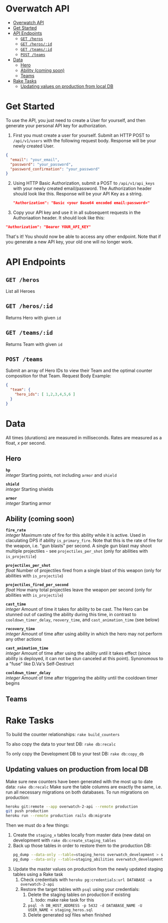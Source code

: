 # Overwatch API
- [Overwatch API](#overwatch-api)
- [Get Started](#get-started)
- [API Endpoints](#api-endpoints)
  - [`GET /heros`](#get-heros)
  - [`GET /heros/:id`](#get-herosid)
  - [`GET /teams/:id`](#get-teamsid)
  - [`POST /teams`](#post-teams)
- [Data](#data)
  - [Hero](#hero)
  - [Ability (coming soon)](#ability-coming-soon)
  - [Teams](#teams)
- [Rake Tasks](#rake-tasks)
  - [Updating values on production from local DB](#updating-values-on-production-from-local-db)

# Get Started

To use the API, you just need to create a User for yourself, and then generate your personal API key for authorization.

1. First you must create a user for yourself. Submit an HTTP POST to `/api/v1/users` with the following request body. Response will be your newly created User.
  ```json
  {
    "email": "your_email",
    "password": "your_password",
    "password_confirmation": "your_password"
  }
  ```
2. Using HTTP Basic Authorization, submit a POST to `/api/v1/api_keys` with your newly created email/password. The Authorization header should look like this. Response will be your API Key as a string.
   ```json
   "Authorization": "Basic <your Base64 encoded email:password>"
   ```
3. Copy your API key and use it in all subsequent requests in the Authoriaation header. It should look like this:
  ```json
  "Authorization": "Bearer YOUR_API_KEY"
  ```
That's it! You should now be able to access any other endpoint. Note that if you generate a new API key, your old one will no longer work.

# API Endpoints

## `GET /heros`
List all Heroes
## `GET /heros/:id`
Returns Hero with given `id`
## `GET /teams/:id`
Returns Team with given `id`
## `POST /teams`
Submit an array of Hero IDs to view their Team and the optimal counter composition for that Team.
Request Body Example:
  ```json
  {
    "team": {
      "hero_ids": [ 1,2,3,4,5,6 ]
    }
  }
  ```

# Data

All times (durations) are measured in milliseconds. Rates are measured as a float, *x* per second.

## Hero

__`hp`__  
*integer* Starting points, not including `armor` and `shield`

__`shield`__  
*integer* Starting shields

__`armor`__  
*integer* Starting armor


## Ability (coming soon)

__`fire_rate`__  
*integer* Maximum rate of fire for this ability while it is active. Used in claculating DPS if ability `is_primary_fire`.
Note that this is the rate of fire for the weapon, i.e. "gun blasts" per second. A single gun blast may shoot multiple projectiles - see `projectiles_per_shot` (only for abilities with `is_projectile`)

__`projectiles_per_shot`__  
*float* Number of projectiles fired from a single blast of this weapon (only for abilities with `is_projectile`)

__`projectiles_fired_per_second`__  
*float* How many total projectiles leave the weapon per second (only for abilities with `is_projectile`)

__`cast_time`__  
*integer* Amount of time it takes for ability to be cast. The Hero can be stunned out of casting the ability during this time, in contrast to `cooldown_timer_delay`, `reovery_time`, and `cast_animation_time` (see below)

__`recovery_time`__  
*integer* Amount of time after using ability in which the hero may not perform any other actions

__`cast_animation_time`__  
*integer* Amount of time after using the ability until it takes effect (since ability is deployed, it can not be stun canceled at this point). Synonomous to a "fuse" like D.Va's Self-Destruct

__`cooldown_timer_delay`__  
*integer* Amount of time after triggering the ability until the cooldown timer begins


## Teams

# Rake Tasks

To build the counter relationships:
`rake build_counters`

To also copy the data to your test DB:
`rake db:recalc`

To only copy the Development DB to your test DB:
`rake db:copy_db`

## Updating values on production from local DB

Make sure new counters have been generated with the most up to date data: `rake db:recalc`
Make sure the table columns are exactly the same, i.e. run all necessary migrations on both databases.
To run migrations on production:
```bash
heroku git:remote --app overwatch-2-api --remote production
git push production
heroku run --remote production rails db:migrate
```

Then we must do a few things:

1. Create the `staging_x` tables locally from master data (new data) on development with `rake db:create_staging_tables`
2. Back up those tables in order to restore them to the production DB:
   ```bash
   pg_dump --data-only --table=staging_heros overwatch_development > staging_heros.sql
   pg_dump --data-only --table=staging_abilities overwatch_development > staging_abilities.sql
   ```
3. Update the master values on production from the newly updated staging tables using a Rake task
   1. Check credentials with `heroku pg:credentials:url DATABASE -a overwatch-2-api`
   2. Restore the target tables with `psql` using your credentials:
      1. Delete the staging tables on production if existing
         1. todo: make rake task for this
      2. `psql -h DB_HOST_ADDRESS -p 5432 -d DATABASE_NAME -U USER_NAME < staging_heros.sql`
      3. Delete generated sql files when finished

